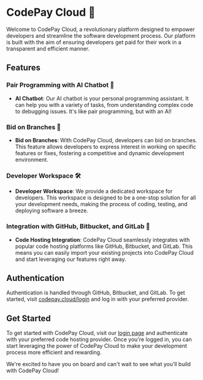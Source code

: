 # CodePay Cloud 💾

Welcome to CodePay Cloud, a revolutionary platform designed to empower developers and streamline the software development process. Our platform is built with the aim of ensuring developers get paid for their work in a transparent and efficient manner.

## Features

### Pair Programming with AI Chatbot 🤖

- **AI Chatbot**: Our AI chatbot is your personal programming assistant. It can help you with a variety of tasks, from understanding complex code to debugging issues. It's like pair programming, but with an AI!

### Bid on Branches 🌳

- **Bid on Branches**: With CodePay Cloud, developers can bid on branches. This feature allows developers to express interest in working on specific features or fixes, fostering a competitive and dynamic development environment.

### Developer Workspace 🛠️

- **Developer Workspace**: We provide a dedicated workspace for developers. This workspace is designed to be a one-stop solution for all your development needs, making the process of coding, testing, and deploying software a breeze.

### Integration with GitHub, Bitbucket, and GitLab 🔗

- **Code Hosting Integration**: CodePay Cloud seamlessly integrates with popular code hosting platforms like GitHub, Bitbucket, and GitLab. This means you can easily import your existing projects into CodePay Cloud and start leveraging our features right away.

## Authentication

Authentication is handled through GitHub, Bitbucket, and GitLab. To get started, visit [codepay.cloud/login](https://codepay.cloud/login) and log in with your preferred provider.

## Get Started

To get started with CodePay Cloud, visit our [login page](https://codepay.cloud/login) and authenticate with your preferred code hosting provider. Once you're logged in, you can start leveraging the power of CodePay Cloud to make your development process more efficient and rewarding.

We're excited to have you on board and can't wait to see what you'll build with CodePay Cloud!